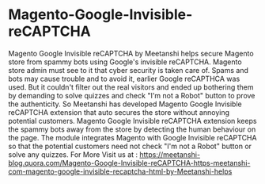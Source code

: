 # Magento-Google-Invisible-reCAPTCHA
 Magento Google Invisible reCAPTCHA by Meetanshi helps secure Magento store from spammy bots using Google's invisible reCAPTCHA.  Magento store admin must see to it that cyber security is taken care of. Spams and bots may cause trouble and to avoid it, earlier Google reCAPTHCA was used. But it couldn't filter out the real visitors and ended up bothering them by demanding to solve quizzes and check "I'm not a Robot" button to prove the authenticity. So Meetanshi has developed Magento Google Invisible reCAPTCHA extension that auto secures the store without annoying potential customers.  Magento Google Invisible reCAPTCHA extension keeps the spammy bots away from the store by detecting the human behaviour on the page. The module integrates Magento with Google Invisible reCAPTCHA so that the potential customers need not check "I'm not a Robot" button or solve any quizzes. For More Visit us at : https://meetanshi-blog.quora.com/Magento-Google-Invisible-reCAPTCHA-https-meetanshi-com-magento-google-invisible-recaptcha-html-by-Meetanshi-helps
